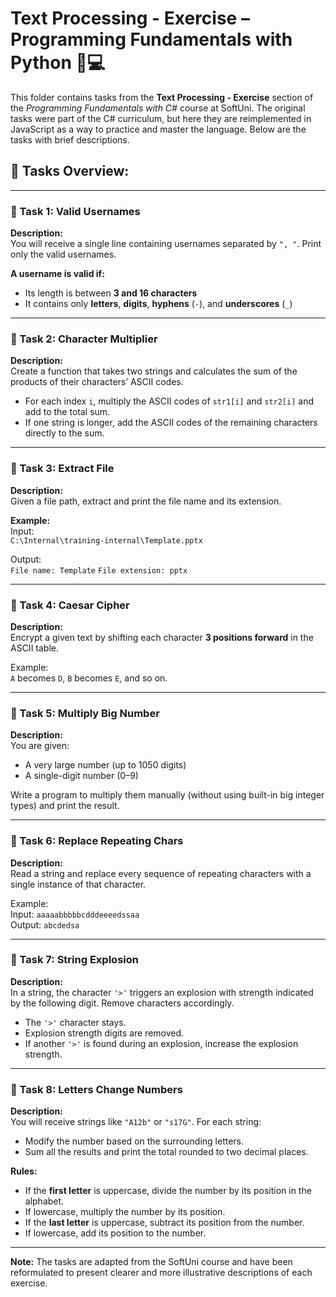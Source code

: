 # Text Processing - Exercise – Programming Fundamentals with Python 🧑💻

This folder contains tasks from the **Text Processing - Exercise** section of the _Programming Fundamentals with C#_ course at SoftUni. The original tasks were part of the C# curriculum, but here they are reimplemented in JavaScript as a way to practice and master the language. Below are the tasks with brief descriptions.

## 🔧 Tasks Overview:

---

### 📝 Task 1: Valid Usernames  
**Description:**  
You will receive a single line containing usernames separated by `", "`. Print only the valid usernames.

**A username is valid if:**  
- Its length is between **3 and 16 characters**  
- It contains only **letters**, **digits**, **hyphens** (`-`), and **underscores** (`_`)

---

### 📝 Task 2: Character Multiplier  
**Description:**  
Create a function that takes two strings and calculates the sum of the products of their characters’ ASCII codes.

- For each index `i`, multiply the ASCII codes of `str1[i]` and `str2[i]` and add to the total sum.  
- If one string is longer, add the ASCII codes of the remaining characters directly to the sum.

---

### 📝 Task 3: Extract File  
**Description:**  
Given a file path, extract and print the file name and its extension.

**Example:**  
Input:  
`C:\Internal\training-internal\Template.pptx`  

Output:  
`File name: Template`
`File extension: pptx`

---

### 📝 Task 4: Caesar Cipher  
**Description:**  
Encrypt a given text by shifting each character **3 positions forward** in the ASCII table.

Example:  
`A` becomes `D`, `B` becomes `E`, and so on.

---

### 📝 Task 5: Multiply Big Number  
**Description:**  
You are given:  
- A very large number (up to 1050 digits)  
- A single-digit number (0–9)  

Write a program to multiply them manually (without using built-in big integer types) and print the result.

---

### 📝 Task 6: Replace Repeating Chars  
**Description:**  
Read a string and replace every sequence of repeating characters with a single instance of that character.

Example:  
Input: `aaaaabbbbbcdddeeeedssaa`  
Output: `abcdedsa`

---

### 📝 Task 7: String Explosion  
**Description:**  
In a string, the character `'>'` triggers an explosion with strength indicated by the following digit. Remove characters accordingly.

- The `'>'` character stays.  
- Explosion strength digits are removed.  
- If another `'>'` is found during an explosion, increase the explosion strength.

---

### 📝 Task 8: Letters Change Numbers  
**Description:**  
You will receive strings like `"A12b"` or `"s17G"`. For each string:

- Modify the number based on the surrounding letters.  
- Sum all the results and print the total rounded to two decimal places.

**Rules:**  
- If the **first letter** is uppercase, divide the number by its position in the alphabet.  
- If lowercase, multiply the number by its position.  
- If the **last letter** is uppercase, subtract its position from the number.  
- If lowercase, add its position to the number.

---

**Note:** The tasks are adapted from the SoftUni course and have been reformulated to present clearer and more illustrative descriptions of each exercise.
